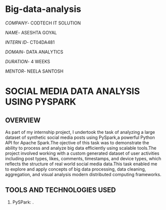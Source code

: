 # Big-data-analysis

*COMPANY*- CODTECH IT SOLUTION

*NAME*- ASESHTA GOYAL

*INTERN ID*- CT04DA481

*DOMAIN*- DATA ANALYTICS

*DURATION*- 4 WEEKS

*MENTOR*- NEELA SANTOSH

# SOCIAL MEDIA DATA ANALYSIS USING PYSPARK

## OVERVIEW

As part of my internship project, I undertook the task of analyzing a large dataset of synthetic social media posts using PySpark,a powerful Python API for Apache Spark.The ojective of this task was to demonstrate the ability to process and analyze big data efficiently using scalable tools.The project involved working with a custom generated dataset of user activities including post types, likes, comments, timestamps, and device types, which reflects the structure of real world social media data.This task enabled me to explore and apply concepts of big data processing, data cleaning, aggregation, and visual analysis modern distributed computing frameworks.

## TOOLS AND TECHNOLOGIES USED

1. PySPark:
   .
